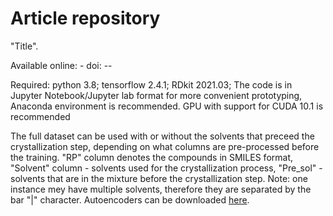 # Article repository
"Title".

Available online: -
doi: --

Required: python 3.8; tensorflow 2.4.1; RDkit 2021.03; 
The code is in Jupyter Notebook/Jupyter lab format for more convenient prototyping, Anaconda environment is recommended.
GPU with support for CUDA 10.1 is recommended

The full dataset can be used with or without the solvents that preceed the crystallization step, depending on what columns are pre-processed before the training. "RP" column denotes the compounds in SMILES format, "Solvent" column - solvents used for the crystallization process, "Pre_sol" - solvents that are in the mixture before the crystallization step. Note: one instance mey have multiple solvents, therefore they are separated by the bar "|" character. Autoencoders can be downloaded [here](https://vduedu-my.sharepoint.com/:f:/g/personal/mantas_vaskevicius_vdu_lt/EpwAcKyv3w1ClxBjw7x-wpEBV4Cboj6KehQSesMBuLYLvg?e=rhTwdN).
